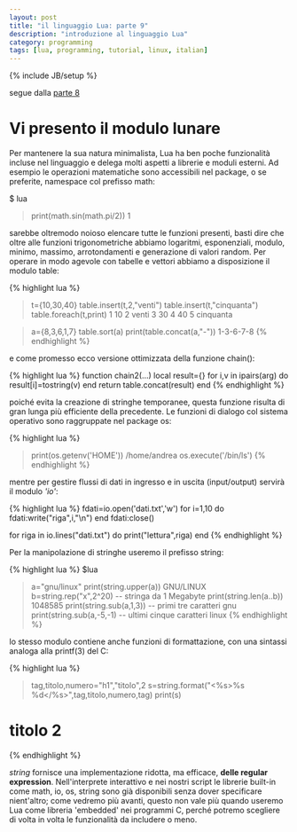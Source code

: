 ```yaml
---
layout: post
title: "il linguaggio Lua: parte 9"
description: "introduzione al linguaggio Lua"
category: programming
tags: [lua, programming, tutorial, linux, italian]
---
```

{% include JB/setup %}

segue dalla [parte 8](http://ilmanzo.github.io/programming/2018/04/23/il-linguaggio-lua-ottava-parte)

# Vi presento il modulo lunare

Per mantenere la sua natura minimalista, Lua ha ben poche funzionalità incluse nel linguaggio e delega molti aspetti a librerie e moduli esterni. Ad esempio le operazioni matematiche sono accessibili nel package, o se preferite, namespace col prefisso math:

$ lua
>print(math.sin(math.pi/2))
1

sarebbe oltremodo noioso elencare tutte le funzioni presenti, basti dire che oltre alle funzioni trigonometriche abbiamo logaritmi, esponenziali, modulo, minimo, massimo, arrotondamenti e generazione di valori random.
Per operare in modo agevole con tabelle e vettori abbiamo a disposizione il modulo table:

{% highlight lua %}
>t={10,30,40}
>table.insert(t,2,"venti")
>table.insert(t,"cinquanta")
>table.foreach(t,print)
1 10
2 venti
3 30
4 40
5 cinquanta


>a={8,3,6,1,7}
>table.sort(a)
>print(table.concat(a,"-"))
1-3-6-7-8
{% endhighlight %}

e come promesso ecco versione ottimizzata della funzione chain():

{% highlight lua %}
function chain2(...)
  local result={}
  for i,v in ipairs(arg) do
    result[i]=tostring(v)
  end
  return table.concat(result)
end
{% endhighlight %}

poiché evita la creazione di stringhe temporanee, questa funzione risulta di gran lunga più efficiente della precedente.
Le funzioni di dialogo col sistema operativo sono raggruppate nel package os:

{% highlight lua %}
>print(os.getenv('HOME'))
/home/andrea
>os.execute('/bin/ls')
{% endhighlight %}

mentre per gestire flussi di dati in ingresso e in uscita (input/output) servirà il modulo *'io'*:

{% highlight lua %}
fdati=io.open('dati.txt','w')
for i=1,10 do
  fdati:write("riga",i,"\n")
end
fdati:close()

for riga in io.lines("dati.txt") do
  print("lettura",riga)
end
{% endhighlight %}



Per la manipolazione di stringhe useremo il prefisso string:

{% highlight lua %}
$lua
>a="gnu/linux"
>print(string.upper(a))
GNU/LINUX
>b=string.rep("x",2^20)  -- stringa da 1 Megabyte
>print(string.len(a..b))
1048585
>print(string.sub(a,1,3)) -- primi tre caratteri
gnu
>print(string.sub(a,-5,-1) -- ultimi cinque caratteri
linux
{% endhighlight %}

lo stesso modulo contiene anche funzioni di formattazione, con una sintassi analoga alla printf(3) del C:

{% highlight lua %}
>tag,titolo,numero="h1","titolo",2
>s=string.format("<%s>%s %d</%s>",tag,titolo,numero,tag)
>print(s)
<h1>titolo 2</h1>
{% endhighlight %}

*string* fornisce una implementazione ridotta, ma efficace, **delle regular expression**.
Nell'interprete interattivo e nei nostri script le librerie built-in come math, io, os, string sono già disponibili senza dover specificare nient'altro; come vedremo più avanti, questo non vale più quando useremo Lua come libreria 'embedded' nei programmi C, perché potremo scegliere di volta in volta le funzionalità da includere o meno.

